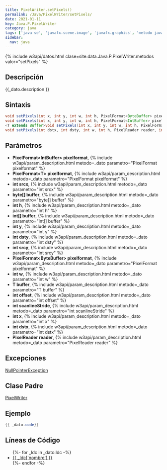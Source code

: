 ```yaml
---
title: PixelWriter.setPixels()
permalink: /Java/PixelWriter/setPixels/
date: 2021-01-11
key: Java.P.PixelWriter
category: java
tags: ['java se', 'javafx.scene.image', 'javafx.graphics', 'metodo java', 'JavaFX 2.2']
sidebar: 
  nav: java
---
```


{% include w3api/datos.html clase=site.data.Java.P.PixelWriter.metodos valor="setPixels" %}

## Descripción
{{_dato.description }}

## Sintaxis
~~~java
void setPixels(int x, int y, int w, int h, PixelFormat<ByteBuffer> pixelformat, byte[] buffer, int offset, int scanlineStride)
void setPixels(int x, int y, int w, int h, PixelFormat<IntBuffer> pixelformat, int[] buffer, int offset, int scanlineStride)
<T extends Buffer>void setPixels(int x, int y, int w, int h, PixelFormat<T> pixelformat, T buffer, int scanlineStride)
void setPixels(int dstx, int dsty, int w, int h, PixelReader reader, int srcx, int srcy)
~~~

## Parámetros
* **PixelFormat&lt;IntBuffer&gt; pixelformat**,  {% include w3api/param_description.html metodo=_dato parametro="PixelFormat<IntBuffer> pixelformat" %}
* **PixelFormat&lt;T&gt; pixelformat**,  {% include w3api/param_description.html metodo=_dato parametro="PixelFormat<T> pixelformat" %}
* **int srcx**,  {% include w3api/param_description.html metodo=_dato parametro="int srcx" %}
* **byte[] buffer**,  {% include w3api/param_description.html metodo=_dato parametro="byte[] buffer" %}
* **int h**,  {% include w3api/param_description.html metodo=_dato parametro="int h" %}
* **int[] buffer**,  {% include w3api/param_description.html metodo=_dato parametro="int[] buffer" %}
* **int y**,  {% include w3api/param_description.html metodo=_dato parametro="int y" %}
* **int dsty**,  {% include w3api/param_description.html metodo=_dato parametro="int dsty" %}
* **int srcy**,  {% include w3api/param_description.html metodo=_dato parametro="int srcy" %}
* **PixelFormat&lt;ByteBuffer&gt; pixelformat**,  {% include w3api/param_description.html metodo=_dato parametro="PixelFormat<ByteBuffer> pixelformat" %}
* **int w**,  {% include w3api/param_description.html metodo=_dato parametro="int w" %}
* **T buffer**,  {% include w3api/param_description.html metodo=_dato parametro="T buffer" %}
* **int offset**,  {% include w3api/param_description.html metodo=_dato parametro="int offset" %}
* **int scanlineStride**,  {% include w3api/param_description.html metodo=_dato parametro="int scanlineStride" %}
* **int x**,  {% include w3api/param_description.html metodo=_dato parametro="int x" %}
* **int dstx**,  {% include w3api/param_description.html metodo=_dato parametro="int dstx" %}
* **PixelReader reader**,  {% include w3api/param_description.html metodo=_dato parametro="PixelReader reader" %}

## Excepciones
[NullPointerException](/Java/NullPointerException/)

## Clase Padre
[PixelWriter](/Java/PixelWriter/)

## Ejemplo
~~~java
{{ _dato.code}}
~~~

## Líneas de Código
<ul>
{%- for _ldc in _dato.ldc -%}
   <li>
       <a href="{{_ldc['url'] }}">{{ _ldc['nombre'] }}</a>
   </li>
{%- endfor -%}
</ul>
